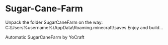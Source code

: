 # Sugar-Cane-Farm

Unpack the folder SugarCaneFarm on the way: C:\Users\%username%\AppData\Roaming\.minecraft\saves
Enjoy and build...

Automatic SugarCaneFarm by YoCraft
